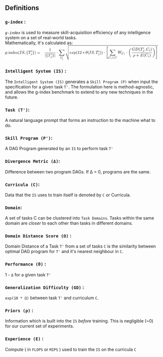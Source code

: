 ## Definitions
### `g-index` :
<em>`g-index`</em> is used to measure skill-acquisition efficiency of any intelligence system on a set of real-world tasks.<br>
Mathematically, It's calculated as:<br>
<img src="images/gindex.png">

### `Intelligent System (IS)` : 
The `Intelligent System (IS)` generates a `Skill Program (P)` when input the specification for a given task `T'`. The formulation here is method-agnostic, and allows the g-index benchmark to extend to any new techniques in the future.
### `Task (T')`: 
A natural language prompt that forms an instruction to the machine what to do.
### `Skill Program (P')`: 
A DAG Program generated by an `IS` to perform task `T'`
### `Divergence Metric (Δ)`:
Difference between two program DAGs. If Δ = 0, programs are the same.
### `Curricula (C)`: 
Data that the `IS` uses to train itself is denoted by `C` or Curricula.
### `Domain`:
A set of tasks C can be clustered into `Task Domains`. 
Tasks within the same domain are <i>closer</i> to each other than tasks in different domains.
### `Domain Distance Score (Ω)` : 
Domain Distance of a Task `T'` from a set of tasks `C` is the 
similarity between optimal DAG program for `T'` and it's nearest neighbour in `C`.
### `Performance (θ)` :
1 - `Δ` for a given task `T'`
### `Generalization Difficulty (GD)` : 
`exp(10 * Ω)` between task `T'` and curriculum `C`.
### `Priors (ρ)` : 
Information which is built into the `IS` _before_ training. This is negligible (~0) for our current set of experiments.
### `Experience (E)` : 
Compute ( in `FLOPS` or `MIPS` ) used to train the `IS` on the curricula `C`
